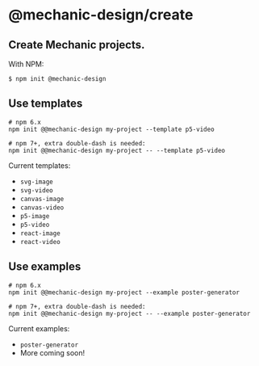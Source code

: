 # @mechanic-design/create

## Create Mechanic projects.

With NPM:

`$ npm init @mechanic-design`

## Use templates

```
# npm 6.x
npm init @@mechanic-design my-project --template p5-video
```

```
# npm 7+, extra double-dash is needed:
npm init @@mechanic-design my-project -- --template p5-video
```

Current templates:

- `svg-image`
- `svg-video`
- `canvas-image`
- `canvas-video`
- `p5-image`
- `p5-video`
- `react-image`
- `react-video`

## Use examples

```
# npm 6.x
npm init @@mechanic-design my-project --example poster-generator
```

```
# npm 7+, extra double-dash is needed:
npm init @@mechanic-design my-project -- --example poster-generator
```

Current examples:

- `poster-generator`
- More coming soon!
